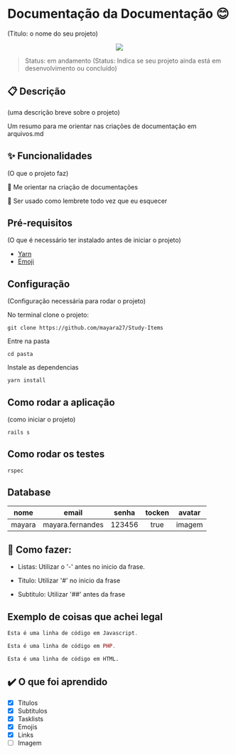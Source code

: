 # Documentação da Documentação :blush:
(Titulo: o nome do seu projeto)

<p align="center"> <img src=https://github.com/mayara27/Study-Items/main/doc.jpg> </p>
  
>Status: em andamento
(Status: Indica se seu projeto ainda está em desenvolvimento ou concluído)

## :clipboard: Descrição
(uma descrição breve sobre o projeto)

Um  resumo para me orientar nas criações de documentação em arquivos.md

## :sparkles: Funcionalidades
(O que o projeto faz)

:pushpin: Me orientar na criação de documentações

:pushpin: Ser usado como lembrete todo vez que eu esquecer

## Pré-requisitos
(O que é necessário ter instalado antes de iniciar o projeto)

- [Yarn](https://classic.yarnpkg.com/en/docs/install/#debian-stable)
- [Emoji](https://gist.github.com/rxaviers/7360908)

## Configuração
(Configuração necessária para rodar o projeto)

No terminal clone o projeto:

```
git clone https://github.com/mayara27/Study-Items
```
Entre na pasta

```
cd pasta
```
Instale as dependencias

```
yarn install
```

## Como rodar a aplicação
(como iniciar o projeto)

```
rails s
```

## Como rodar os testes

```
rspec
```

## Database

|  nome  | email           |senha    | tocken | avatar   |
|:--------:|:-----------------:|:---------:|:--------:|:----------:|
|mayara  |mayara.fernandes |123456   |  true  |  imagem  |


## :hammer: Como fazer:

- Listas: Utilizar o '-' antes no inicio da frase.

- Titulo: Utilizar '#' no inicio da frase

- Subtitulo: Utilizar '##' antes da frase

## Exemplo de coisas que achei legal

~~~javascript
Esta é uma linha de código em Javascript.
~~~

~~~php
Esta é uma linha de código em PHP.
~~~

~~~html
Esta é uma linha de código em HTML.
~~~

## :heavy_check_mark: O que foi aprendido

- [x] Titulos
- [x] Subtitulos
- [x] Tasklists
- [x] Emojis 
- [x] Links
- [ ] Imagem
